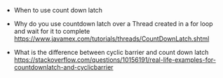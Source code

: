 - When to use count down latch
- Why do you use countdown latch over a Thread created in a for loop and wait for it to complete
https://www.javamex.com/tutorials/threads/CountDownLatch.shtml

- What is the difference between cyclic barrier and count down latch
https://stackoverflow.com/questions/10156191/real-life-examples-for-countdownlatch-and-cyclicbarrier
